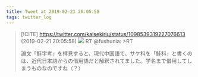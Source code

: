 ```yaml
---
title: Tweet at 2019-02-21 20:05:58
tags: twitter_log
---
```


> [!CITE] https://twitter.com/kaisekiriu/status/1098539319227076613 (2019-02-21 20:05:58)
> ![](https://twitter.com/kaisekiriu/status/1098539319227076613)
> RT @fushunia: &gt;RT
> 
> 論文「鮭字考」を拝見すると、現代中国語で、サケ科を「鮭科」と書くのは、近代日本語からの借用語だと解釈されてました。学名まで借用してしまうものなのですね（？）
